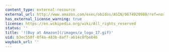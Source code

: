 ```yaml
---
content_type: external-resource
external_url: http://www.amazon.com/exec/obidos/ASIN/0674920988/ref=nosim/mitopencourse-20
has_external_license_warning: true
license: https://en.wikipedia.org/wiki/All_rights_reserved
status: ''
title: '![Buy at Amazon](/images/a_logo_17.gif)'
uid: b3ec550f-0f4a-483b-8af7-a614c8fbe846
wayback_url: ''
---
```

